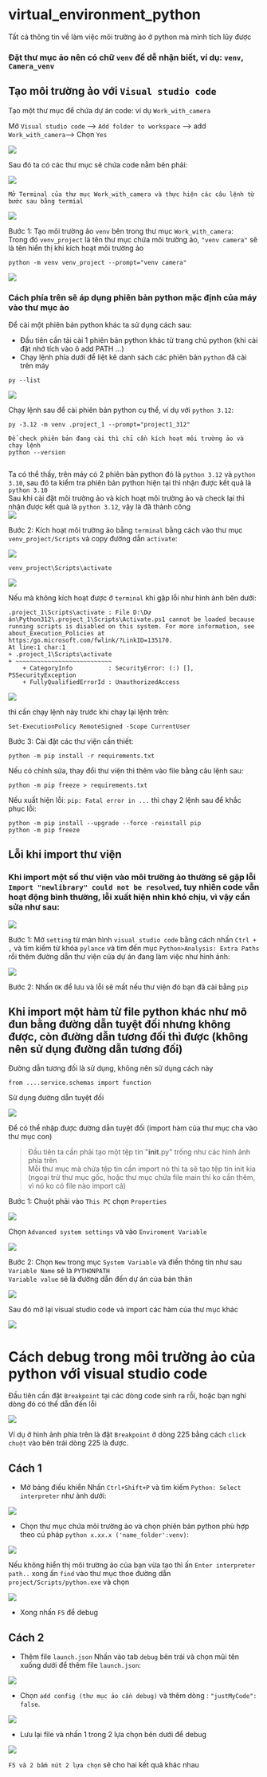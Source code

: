 # virtual_environment_python
Tất cả thông tin về làm việc môi trường ảo ở python mà mình tích lũy được  

### Đặt thư mục ảo nên có chữ `venv` để dễ nhận biết, ví dụ: `venv`, `Camera_venv`  


## Tạo môi trường ảo với `Visual studio code`  

Tạo một thư mục để chứa dự án code: ví dụ `Work_with_camera`    

Mở `Visual studio code` --> `Add folder to workspace` --> add `Work_with_camera`--> Chọn `Yes`  

<img src="https://github.com/user-attachments/assets/cea6056d-ee33-484a-b9c5-450689c9cf92">  

Sau đó ta có các thư mục sẽ chứa code nằm bên phải:  

<img src="https://github.com/user-attachments/assets/7200d931-b581-4c67-8c9f-ae51598fcc71">  

`Mở Terminal của thư mục Work_with_camera và thực hiện các câu lệnh từ bước sau bằng termial`  

<img src="https://github.com/user-attachments/assets/16cb182c-fc8d-4c9a-ad37-47698c5ffa58">  

Bước 1: Tạo môi trường ảo `venv` bên trong thư mục `Work_with_camera`:  
Trong đó `venv_project` là tên thư mục chứa môi trường ảo, `"venv camera"` sẽ là tên hiển thị khi kích hoạt môi trường ảo
```
python -m venv venv_project --prompt="venv camera"
```  

<img src="https://github.com/user-attachments/assets/73348eff-7aea-4b2c-a34c-8c811d0e0674">  

### Cách phía trên sẽ áp dụng phiên bản python mặc định của máy vào thư mục ảo  

Để cài một phiên bản python khác ta sử dụng cách sau:  
+ Đầu tiên cần tải cài 1 phiên bản python khác từ trang chủ python (khi cài đặt nhớ tích vào ô add PATH ...)
+ Chạy lệnh phía dưới để liệt kê danh sách các phiên bản `python` đã cài trên máy  
```
py --list
```

<img src="https://github.com/user-attachments/assets/4d42b085-11d6-4b0e-91b5-4abf9d72c464">  

Chạy lệnh sau để cài phiên bản python cụ thể, ví dụ với `python 3.12`:  
```
py -3.12 -m venv .project_1 --prompt="project1_312"
```
```
Để check phiên bản đang cài thì chỉ cần kích hoạt môi trường ảo và chạy lệnh  
python --version  
 
```
Ta có thể thấy, trên máy có 2 phiên bản python đó là `python 3.12` và `python 3.10`, sau đó ta kiểm tra phiên bản python hiện tại thì nhận được kết quả là `python 3.10`  
Sau khi cài đặt môi trường ảo và kích hoạt môi trường ảo và check lại thì nhận được kết quả là `python 3.12`, vậy là đã thành công  
<img src="https://github.com/user-attachments/assets/0be1bbc9-a43f-45cf-aacd-31cf494d187e"> 

Bước 2: Kích hoạt môi trường ảo bằng `terminal` bằng cách vào thư mục `venv_project/Scripts` và copy đường dẫn `activate`:  

<img src="https://github.com/user-attachments/assets/2d1b0ac0-b1b0-4838-b73a-202c0e7c202a">  

```
venv_project\Scripts\activate  
```

<img src="https://github.com/user-attachments/assets/24b331ec-e8b9-4f15-9952-7c87d970ebe0">  

Nếu mà không kích hoạt được ở `terminal` khi gặp lỗi như hình ảnh bên dưới:  
```
.project_1\Scripts\activate : File D:\Dự án\Python312\.project_1\Scripts\Activate.ps1 cannot be loaded because running scripts is disabled on this system. For more information, see about_Execution_Policies at 
https:/go.microsoft.com/fwlink/?LinkID=135170.
At line:1 char:1
+ .project_1\Scripts\activate
+ ~~~~~~~~~~~~~~~~~~~~~~~~~~~
    + CategoryInfo          : SecurityError: (:) [], PSSecurityException
    + FullyQualifiedErrorId : UnauthorizedAccess
```

<img src="https://github.com/user-attachments/assets/7bfcf901-177d-44d3-8ef0-86c673ba0d69">  

thì cần chạy lệnh này trước khi chạy lại lệnh trên:  
```
Set-ExecutionPolicy RemoteSigned -Scope CurrentUser  
```

Bước 3: Cài đặt các thư viện cần thiết:  

```
python -m pip install -r requirements.txt  
```

Nếu có chỉnh sửa, thay đổi thư viện thì thêm vào file bằng câu lệnh sau:  

```
python -m pip freeze > requirements.txt
```

Nếu xuất hiện lỗi: `pip: Fatal error in ...` thì chạy 2 lệnh sau để khắc phục lỗi:  

```
python -m pip install --upgrade --force -reinstall pip  
python -m pip freeze  
```

## Lỗi khi import thư viện
### Khi import một số thư viện vào môi trường ảo thường sẽ gặp lỗi `Import "newlibrary" could not be resolved`, tuy nhiên code vẫn hoạt động bình thường, lỗi xuất hiện nhìn khó chịu, vì vậy cần sửa như sau:  

<img src="https://github.com/NguyenDucQuan12/virtual_environment_python/assets/68120446/99a31ec5-2246-49f8-87a5-c4761e57f158">  

Bước 1: Mở `setting` từ màn hình `visual studio code` bằng cách nhấn `Ctrl + ,` và tìm kiếm từ khóa `pylance` và tìm đến mục `Python>Analysis: Extra Paths` rồi thêm đường dẫn thư viện của dự án đang làm việc như hình ảnh:  

<img src="https://github.com/NguyenDucQuan12/virtual_environment_python/assets/68120446/c3586623-00d8-4b88-8ec6-1ef752f6261a">  

Bước 2: Nhấn `OK` để lưu và lỗi sẽ mất nếu thư viện đó bạn đã cài bằng `pip`  

## Khi import một hàm từ file python khác như mô đun bằng đường dẫn tuyệt đối nhưng không được, còn đường dẫn tương đối thì được (không nên sử dụng đường dẫn tương đối)  
Đường dẫn tương đối là sử dụng, không nên sử dụng cách này  
```
from ....service.schemas import function  
```
Sử dụng đường dẫn tuyệt đối  

<img src="https://github.com/user-attachments/assets/57d6bdd3-18df-4656-b746-720960ead48f"> 

Để có thể nhập được đường dẫn tuyệt đối (import hàm của thư mục cha vào thư mục con)  

> Đầu tiên ta cần phải tạo một tệp tin "__init__.py" trống như các hình ảnh phía trên  
> Mỗi thư mục mà chứa tệp tin cần import nó thì ta sẽ tạo tệp tin init kia (ngoại trừ thư mục gốc, hoặc thư mục chứa file main thì ko cần thêm, vì nó ko có file nào import cả)

Bước 1: Chuột phải vào `This PC` chọn `Properties`  

<img src="https://github.com/user-attachments/assets/88ff0e13-76a6-4dfa-96b8-9a0a82932ff1"> 

Chọn `Advanced system settings` và vào `Enviroment Variable`  

<img src="https://github.com/user-attachments/assets/ac27406f-b126-4048-949b-cb7d3710a3a4"> 

Bước 2: Chọn `New` trong mục `System Variable` và điền thông tin như sau  
`Variable Name` sẽ là `PYTHONPATH`  
`Variable value` sẽ là đường dẫn đến dự án của bản thân  

<img src="https://github.com/user-attachments/assets/a0558238-eeb6-4ae2-beda-dd315816d1b1"> 

Sau đó mở lại visual studio code và import các hàm của thư mục khác  

<img src="https://github.com/user-attachments/assets/b0264b42-a584-4384-9d44-927e960d28ef">

# Cách debug trong môi trường ảo của python với visual studio code
Đầu tiên cần đặt `Breakpoint` tại các dòng code sinh ra rỗi, hoặc bạn nghi dòng đó có thể dẫn đến lỗi  

<img src="https://github.com/NguyenDucQuan12/virtual_environment_python/assets/68120446/bb2e8881-decd-4f57-abc9-865821f51cff">


Ví dụ ở hình ảnh phía trên là đặt `Breakpoint` ở dòng 225 bằng cách `click chuột` vào bên trái dòng 225 là được.

## Cách 1
* Mở bảng điều khiển
Nhấn `Ctrl+Shift+P` và tìm kiếm `Python: Select interpreter` như ảnh dưới:

<img src="https://github.com/NguyenDucQuan12/get_rtsp_ipcamera/assets/68120446/613483fe-14b9-4440-b795-adc6a0d5718f">


* Chọn thư mục chứa môi trường ảo và chọn phiên bản python phù hợp theo cú pháp `python x.xx.x ('name_folder':venv)`:

<img src="https://github.com/NguyenDucQuan12/get_rtsp_ipcamera/assets/68120446/72e84611-498d-44df-9875-c90a97dc83b2">  

Nếu không hiển thị môi trường ảo của bạn vừa tạo thì ấn `Enter interpreter path..` xong ấn `find` vào thư mục thoe đường dẫn `project/Scripts/python.exe` và chọn  

<img src="https://github.com/user-attachments/assets/b18b316d-0ae3-4751-ab74-95d8ead8511c">


* Xong nhấn `F5` để debug

## Cách 2  
* Thêm file `launch.json`
Nhấn vào tab `debug` bên trái và chọn mũi tên xuống dưới để thêm file `launch.json`:

<img src="https://github.com/NguyenDucQuan12/get_rtsp_ipcamera/assets/68120446/b1729e14-5f8a-470b-913d-ad4f6e276335">

 
* Chọn `add config (thư mục ảo cần debug)` và thêm dòng : `"justMyCode": false`.

<img src="https://github.com/NguyenDucQuan12/get_rtsp_ipcamera/assets/68120446/209c40aa-44d2-4806-aafb-505c0d188056">  


* Lưu lại file và nhấn 1 trong 2 lựa chọn bên dưới để debug

<img src="https://github.com/NguyenDucQuan12/virtual_environment_python/assets/68120446/dd3fae7f-113c-46f4-8203-80ffd7418a54">  


`F5 và 2 bấm nút 2 lựa chọn` sẽ cho hai kết quả khác nhau  

